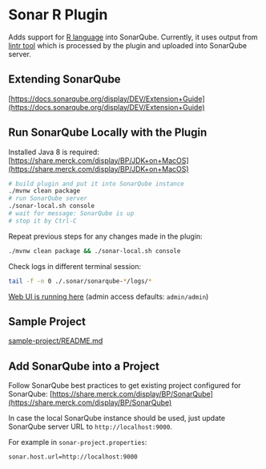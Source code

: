 Sonar R Plugin
==============
Adds support for [R language](https://www.r-project.org/) into SonarQube. Currently, it uses output from [lintr tool](https://github.com/jimhester/lintr)
which is processed by the plugin and uploaded into SonarQube server.

Extending SonarQube
-------------------
[https://docs.sonarqube.org/display/DEV/Extension+Guide](https://docs.sonarqube.org/display/DEV/Extension+Guide)

Run SonarQube Locally with the Plugin
-------------------------------------
Installed Java 8 is required:
[https://share.merck.com/display/BP/JDK+on+MacOS](https://share.merck.com/display/BP/JDK+on+MacOS)

```bash
# build plugin and put it into SonarQube instance
./mvnw clean package
# run SonarQube server 
./sonar-local.sh console
# wait for message: SonarQube is up
# stop it by Ctrl-C
```
Repeat previous steps for any changes made in the plugin:
```bash
./mvnw clean package && ./sonar-local.sh console
```

Check logs in different terminal session:
```bash
tail -f -n 0 ./.sonar/sonarqube-*/logs/*
```

[Web UI is running here](http://localhost:9000) (admin access defaults: `admin/admin`)

Sample Project
--------------
[sample-project/README.md](sample-project/README.md)

Add SonarQube into a Project
----------------------------
Follow SonarQube best practices to get existing project configured for SonarQube:
[https://share.merck.com/display/BP/SonarQube](https://share.merck.com/display/BP/SonarQube)

In case the local SonarQube instance should be used, just update SonarQube server URL to `http://localhost:9000`.

For example in `sonar-project.properties`:
```properties
sonar.host.url=http://localhost:9000
```
